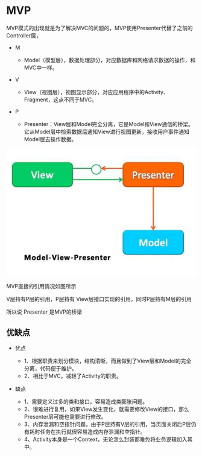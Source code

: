 # MVP

MVP模式的出现就是为了解决MVC的问题的，MVP使用Presenter代替了之前的Controller层，

* M
  * Model（模型层），数据处理部分，对应数据库和网络请求数据的操作，和MVC中一样。

* V
  * View（视图层），视图显示部分，对应应用程序中的Activity、Fragment，这点不同于MVC。

* P
  * Presenter：View层和Model完全分离，它是Model和View通信的桥梁。它从Model层中检索数据后通知View进行视图更新，接收用户事件通知Model层去操作数据。




![images](mvp.png)

MVP直接的引用情况如图所示

V层持有P层的引用，P层持有 View层接口实现的引用，同时P层持有M层的引用

所以说 Presenter 是MVP的桥梁

## 优缺点

* 优点
  * 1、根据职责来划分模块，结构清晰，而且做到了View层和Model的完全分离，代码便于维护。
  * 2、相比于MVC，减轻了Activity的职责。

* 缺点
  * 1、需要定义过多的类和接口，容易造成类膨胀问题。
  * 2、很难进行复用，如果View发生变化，就需要修改View的接口，那么Presenter层可能也需要进行修改。
  * 3、内存泄漏和空指针问题，由于P层持有V层的引用，当页面关闭后P层仍有耗时任务在执行就很容易造成内存泄漏和空指针。
  * 4、Activity本身是一个Context，无论怎么封装都难免将业务逻辑加入其中。